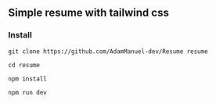Simple resume with tailwind css
-----------------

### Install
```git clone https://github.com/AdamManuel-dev/Resume resume```

```cd resume```

```npm install```

```npm run dev```




